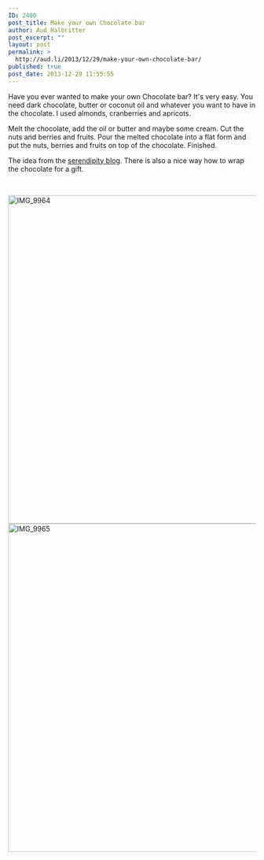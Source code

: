 ```yaml
---
ID: 2400
post_title: Make your own Chocolate bar
author: Aud Halbritter
post_excerpt: ""
layout: post
permalink: >
  http://aud.li/2013/12/29/make-your-own-chocolate-bar/
published: true
post_date: 2013-12-29 11:55:55
---
```

Have you ever wanted to make your own Chocolate bar? It's very easy. You need dark chocolate, butter or coconut oil and whatever you want to have in the chocolate. I used almonds, cranberries and apricots.

Melt the chocolate, add the oil or butter and maybe some cream. Cut the nuts and berries and fruits. Pour the melted chocolate into a flat form and put the nuts, berries and fruits on top of the chocolate. Finished.

The idea from the <a href="http://www.serendipity-blog.de/lasst-uns-froh-und-lecker-sein-pamk-4-2/">serendipity blog</a>. There is also a nice way how to wrap the chocolate for a gift.

&nbsp;

<a href="http://aud.li/wp-content/uploads/2013/12/IMG_9964.jpg"><img class="alignnone size-full wp-image-2404" alt="IMG_9964" src="http://aud.li/wp-content/uploads/2013/12/IMG_9964.jpg" width="1000" height="667" /></a> <a href="http://aud.li/wp-content/uploads/2013/12/IMG_9965.jpg"><img class="alignnone size-full wp-image-2405" alt="IMG_9965" src="http://aud.li/wp-content/uploads/2013/12/IMG_9965.jpg" width="1000" height="667" /></a>

&nbsp;